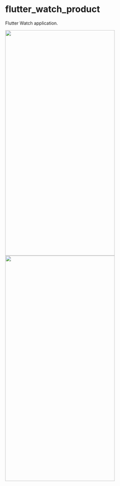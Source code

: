 # flutter_watch_product

Flutter Watch application.


<a href="https://user-images.githubusercontent.com/19668944/88512601-b97eb680-cfde-11ea-926b-58bf72951959.png">
  <img src="https://user-images.githubusercontent.com/19668944/88512601-b97eb680-cfde-11ea-926b-58bf72951959.png" align="left" height="720" width="350" >
</a>

<a href="https://user-images.githubusercontent.com/19668944/88512635-c9969600-cfde-11ea-8c35-0fb952bf1539.png">
  <img src="https://user-images.githubusercontent.com/19668944/88512635-c9969600-cfde-11ea-8c35-0fb952bf1539.png" align="left" height="720" width="350" >
</a>
